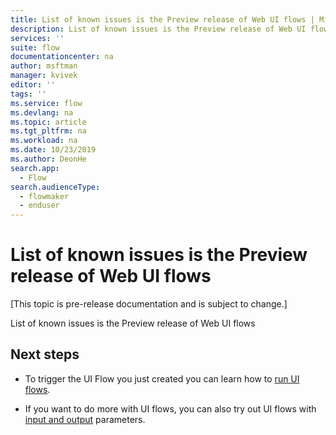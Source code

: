```yaml
---
title: List of known issues is the Preview release of Web UI flows | Microsoft Docs
description: List of known issues is the Preview release of Web UI flows.
services: ''
suite: flow
documentationcenter: na
author: msftman
manager: kvivek
editor: ''
tags: ''
ms.service: flow
ms.devlang: na
ms.topic: article
ms.tgt_pltfrm: na
ms.workload: na
ms.date: 10/23/2019
ms.author: DeonHe
search.app: 
  - Flow
search.audienceType: 
  - flowmaker
  - enduser
---
```

# List of known issues is the Preview release of Web UI flows

[This topic is pre-release documentation and is subject to change.]

List of known issues is the Preview release of Web UI flows
## Next steps

<!--Todo: fix links-->
- To trigger the UI Flow you just created you can learn how to [run UI flows](run-ui-flow.md).

- If you want to do more with UI flows, you can also try out UI flows with [input and output](inputs-outputs-web.md) parameters.

